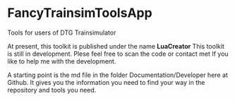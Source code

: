 # FancyTrainsimToolsApp
Tools for users of DTG Trainsimulator

At present, this toolkit is published under the name **LuaCreator** 
This toolkit is still in development. Plese feel free to scan the code or contact met If you like to help me with the development.

A starting point is the md file in the folder Documentation/Developer here at Github. It gives you the information you need to find your way in the repository and tools you need.
